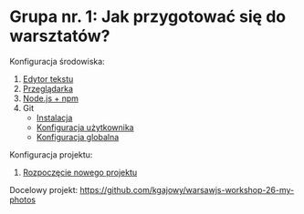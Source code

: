 # Grupa nr. 1: Jak przygotować się do warsztatów?

Konfiguracja środowiska:

1. [Edytor tekstu](/master/partials/edytor-tekstu.html)
2. [Przeglądarka](/master/partials/przegladarka.html)
3. [Node.js + npm](/master/partials/node+npm.html)
4. Git
    * [Instalacja](/workshop-setup/partials/git.html)
    * [Konfiguracja użytkownika](/workshop-setup/partials/git-konfiguracja-uzytkownika.html)
    * [Konfiguracja globalna](/workshop-setup/partials/git-konfiguracja-globalna.html)

Konfiguracja projektu:

1. [Rozpoczęcie nowego projektu](/master/partials/stworz-projekt.html)

Docelowy projekt:
<https://github.com/kgajowy/warsawjs-workshop-26-my-photos>
